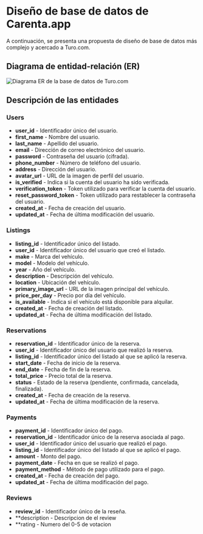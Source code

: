 # Diseño de base de datos de Carenta.app

A continuación, se presenta una propuesta de diseño de base de datos más complejo y acercado a Turo.com.

## Diagrama de entidad-relación (ER)

![Diagrama ER de la base de datos de Turo.com](https://i.imgur.com/46P6iKj.png)

## Descripción de las entidades

### Users
- **user_id** - Identificador único del usuario.
- **first_name** - Nombre del usuario.
- **last_name** - Apellido del usuario.
- **email** - Dirección de correo electrónico del usuario.
- **password** - Contraseña del usuario (cifrada).
- **phone_number** - Número de teléfono del usuario.
- **address** - Dirección del usuario.
- **avatar_url** - URL de la imagen de perfil del usuario.
- **is_verified** - Indica si la cuenta del usuario ha sido verificada.
- **verification_token** - Token utilizado para verificar la cuenta del usuario.
- **reset_password_token** - Token utilizado para restablecer la contraseña del usuario.
- **created_at** - Fecha de creación del usuario.
- **updated_at** - Fecha de última modificación del usuario.

### Listings
- **listing_id** - Identificador único del listado.
- **user_id** - Identificador único del usuario que creó el listado.
- **make** - Marca del vehículo.
- **model** - Modelo del vehículo.
- **year** - Año del vehículo.
- **description** - Descripción del vehículo.
- **location** - Ubicación del vehículo.
- **primary_image_url** - URL de la imagen principal del vehículo.
- **price_per_day** - Precio por día del vehículo.
- **is_available** - Indica si el vehículo está disponible para alquilar.
- **created_at** - Fecha de creación del listado.
- **updated_at** - Fecha de última modificación del listado.

### Reservations
- **reservation_id** - Identificador único de la reserva.
- **user_id** - Identificador único del usuario que realizó la reserva.
- **listing_id** - Identificador único del listado al que se aplicó la reserva.
- **start_date** - Fecha de inicio de la reserva.
- **end_date** - Fecha de fin de la reserva.
- **total_price** - Precio total de la reserva.
- **status** - Estado de la reserva (pendiente, confirmada, cancelada, finalizada).
- **created_at** - Fecha de creación de la reserva.
- **updated_at** - Fecha de última modificación de la reserva.

### Payments
- **payment_id** - Identificador único del pago.
- **reservation_id** - Identificador único de la reserva asociada al pago.
- **user_id** - Identificador único del usuario que realizó el pago.
- **listing_id** - Identificador único del listado al que se aplicó el pago.
- **amount** - Monto del pago.
- **payment_date** - Fecha en que se realizó el pago.
- **payment_method** - Método de pago utilizado para el pago.
- **created_at** - Fecha de creación del pago.
- **updated_at** - Fecha de última modificación del pago.

### Reviews
- **review_id** - Identificador único de la reseña.
- **description - Descripcion de el review
- **rating - Numero del 0-5 de votacion
